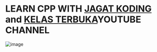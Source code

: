 # LEARN CPP WITH <a href="https://www.youtube.com/channel/UCFZbgktB_9uCt1_tfR8B0Sg">JAGAT KODING</a> and <a href="https://www.youtube.com/kelasterbuka">KELAS TERBUKA</a>YOUTUBE CHANNEL

![image](https://github.com/user-attachments/assets/6d51d674-8376-4740-8393-7c466e832eae)


